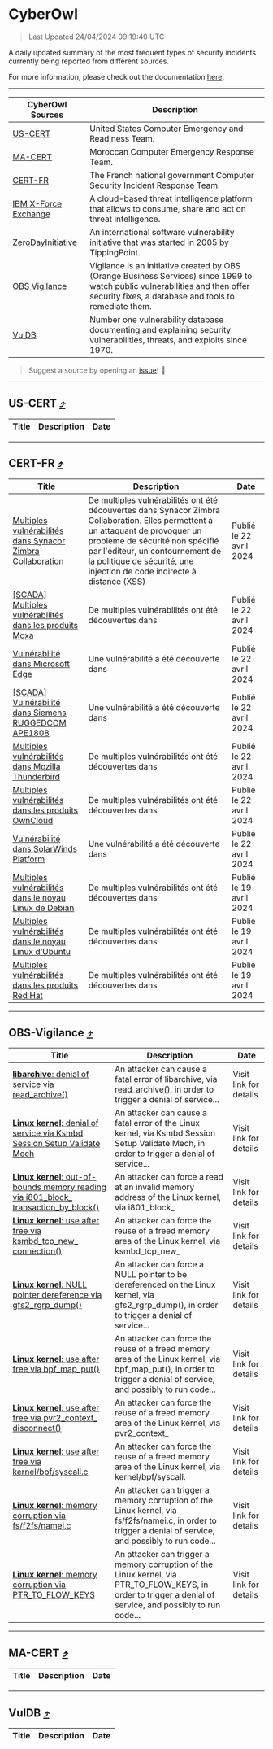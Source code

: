 
 <div id='top'></div>

# CyberOwl

 > Last Updated 24/04/2024 09:19:40 UTC
 
 A daily updated summary of the most frequent types of security incidents currently being reported from different sources.
 
 For more information, please check out the documentation [here](./docs/README.md).
 
 ---
 |CyberOwl Sources|Description|
 |---|---|
 |[US-CERT](#us-cert-arrow_heading_up)|United States Computer Emergency and Readiness Team.|
 |[MA-CERT](#ma-cert-arrow_heading_up)|Moroccan Computer Emergency Response Team.|
 |[CERT-FR](#cert-fr-arrow_heading_up)|The French national government Computer Security Incident Response Team.|
 |[IBM X-Force Exchange](#ibmcloud-arrow_heading_up)|A cloud-based threat intelligence platform that allows to consume, share and act on threat intelligence.|
 |[ZeroDayInitiative](#zerodayinitiative-arrow_heading_up)|An international software vulnerability initiative that was started in 2005 by TippingPoint.|
 |[OBS Vigilance](#obs-vigilance-arrow_heading_up)|Vigilance is an initiative created by OBS (Orange Business Services) since 1999 to watch public vulnerabilities and then offer security fixes, a database and tools to remediate them.|
 |[VulDB](#vuldb-arrow_heading_up)|Number one vulnerability database documenting and explaining security vulnerabilities, threats, and exploits since 1970.|
 
 > Suggest a source by opening an [issue](https://github.com/karimhabush/cyberowl/issues)! :raised_hands:
 ---

## US-CERT [:arrow_heading_up:](#cyberowl)

 |Title|Description|Date|
 |---|---|---|
 
 ---

## CERT-FR [:arrow_heading_up:](#cyberowl)

 |Title|Description|Date|
 |---|---|---|
 |[Multiples vulnérabilités dans Synacor Zimbra Collaboration](https://www.cert.ssi.gouv.fr/avis/CERTFR-2024-AVI-0341/)|De multiples vulnérabilités ont été découvertes dans Synacor Zimbra Collaboration. Elles permettent à un attaquant de provoquer un problème de sécurité non spécifié par l'éditeur, un contournement de la politique de sécurité, une injection de code indirecte à distance (XSS)|Publié le 22 avril 2024|
 |[[SCADA] Multiples vulnérabilités dans les produits Moxa](https://www.cert.ssi.gouv.fr/avis/CERTFR-2024-AVI-0340/)|De multiples vulnérabilités ont été découvertes dans |Publié le 22 avril 2024|
 |[Vulnérabilité dans Microsoft Edge](https://www.cert.ssi.gouv.fr/avis/CERTFR-2024-AVI-0339/)|Une vulnérabilité a été découverte dans |Publié le 22 avril 2024|
 |[[SCADA] Vulnérabilité dans Siemens RUGGEDCOM APE1808](https://www.cert.ssi.gouv.fr/avis/CERTFR-2024-AVI-0338/)|Une vulnérabilité a été découverte dans |Publié le 22 avril 2024|
 |[Multiples vulnérabilités dans Mozilla Thunderbird](https://www.cert.ssi.gouv.fr/avis/CERTFR-2024-AVI-0337/)|De multiples vulnérabilités ont été découvertes dans|Publié le 22 avril 2024|
 |[Multiples vulnérabilités dans les produits OwnCloud](https://www.cert.ssi.gouv.fr/avis/CERTFR-2024-AVI-0336/)|De multiples vulnérabilités ont été découvertes dans |Publié le 22 avril 2024|
 |[Vulnérabilité dans SolarWinds Platform](https://www.cert.ssi.gouv.fr/avis/CERTFR-2024-AVI-0335/)|Une vulnérabilité a été découverte dans |Publié le 22 avril 2024|
 |[Multiples vulnérabilités dans le noyau Linux de Debian](https://www.cert.ssi.gouv.fr/avis/CERTFR-2024-AVI-0334/)|De multiples vulnérabilités ont été découvertes dans |Publié le 19 avril 2024|
 |[Multiples vulnérabilités dans le noyau Linux d’Ubuntu](https://www.cert.ssi.gouv.fr/avis/CERTFR-2024-AVI-0333/)|De multiples vulnérabilités ont été découvertes dans |Publié le 19 avril 2024|
 |[Multiples vulnérabilités dans les produits Red Hat](https://www.cert.ssi.gouv.fr/avis/CERTFR-2024-AVI-0332/)|De multiples vulnérabilités ont été découvertes dans |Publié le 19 avril 2024|
 
 ---

## OBS-Vigilance [:arrow_heading_up:](#cyberowl)

 |Title|Description|Date|
 |---|---|---|
 |[<a href="https://vigilance.fr/vulnerability/libarchive-denial-of-service-via-read-archive-43992" class="noirorange"><b>libarchive</b>: denial of service via read_archive()</a>](https://vigilance.fr/vulnerability/libarchive-denial-of-service-via-read-archive-43992)|An attacker can cause a fatal error of libarchive, via read_archive(), in order to trigger a denial of service...|Visit link for details|
 |[<a href="https://vigilance.fr/vulnerability/Linux-kernel-denial-of-service-via-Ksmbd-Session-Setup-Validate-Mech-43632" class="noirorange"><b>Linux kernel</b>: denial of service via Ksmbd Session Setup Validate Mech</a>](https://vigilance.fr/vulnerability/Linux-kernel-denial-of-service-via-Ksmbd-Session-Setup-Validate-Mech-43632)|An attacker can cause a fatal error of the Linux kernel, via Ksmbd Session Setup Validate Mech, in order to trigger a denial of service...|Visit link for details|
 |[<a href="https://vigilance.fr/vulnerability/Linux-kernel-out-of-bounds-memory-reading-via-i801-block-transaction-by-block-43631" class="noirorange"><b>Linux kernel</b>: out-of-bounds memory reading via i801_block_<wbr>transaction_by_<wbr>block()</wbr></wbr></a>](https://vigilance.fr/vulnerability/Linux-kernel-out-of-bounds-memory-reading-via-i801-block-transaction-by-block-43631)|An attacker can force a read at an invalid memory address of the Linux kernel, via i801_block_|Visit link for details|
 |[<a href="https://vigilance.fr/vulnerability/Linux-kernel-use-after-free-via-ksmbd-tcp-new-connection-43630" class="noirorange"><b>Linux kernel</b>: use after free via ksmbd_tcp_new_<wbr>connection()</wbr></a>](https://vigilance.fr/vulnerability/Linux-kernel-use-after-free-via-ksmbd-tcp-new-connection-43630)|An attacker can force the reuse of a freed memory area of the Linux kernel, via ksmbd_tcp_new_|Visit link for details|
 |[<a href="https://vigilance.fr/vulnerability/Linux-kernel-NULL-pointer-dereference-via-gfs2-rgrp-dump-43625" class="noirorange"><b>Linux kernel</b>: NULL pointer dereference via gfs2_rgrp_dump()</a>](https://vigilance.fr/vulnerability/Linux-kernel-NULL-pointer-dereference-via-gfs2-rgrp-dump-43625)|An attacker can force a NULL pointer to be dereferenced on the Linux kernel, via gfs2_rgrp_dump(), in order to trigger a denial of service...|Visit link for details|
 |[<a href="https://vigilance.fr/vulnerability/Linux-kernel-use-after-free-via-bpf-map-put-43623" class="noirorange"><b>Linux kernel</b>: use after free via bpf_map_put()</a>](https://vigilance.fr/vulnerability/Linux-kernel-use-after-free-via-bpf-map-put-43623)|An attacker can force the reuse of a freed memory area of the Linux kernel, via bpf_map_put(), in order to trigger a denial of service, and possibly to run code...|Visit link for details|
 |[<a href="https://vigilance.fr/vulnerability/Linux-kernel-use-after-free-via-pvr2-context-disconnect-43622" class="noirorange"><b>Linux kernel</b>: use after free via pvr2_context_<wbr>disconnect()</wbr></a>](https://vigilance.fr/vulnerability/Linux-kernel-use-after-free-via-pvr2-context-disconnect-43622)|An attacker can force the reuse of a freed memory area of the Linux kernel, via pvr2_context_|Visit link for details|
 |[<a href="https://vigilance.fr/vulnerability/Linux-kernel-use-after-free-via-kernel-bpf-syscall-c-43621" class="noirorange"><b>Linux kernel</b>: use after free via kernel/bpf/syscall.c</a>](https://vigilance.fr/vulnerability/Linux-kernel-use-after-free-via-kernel-bpf-syscall-c-43621)|An attacker can force the reuse of a freed memory area of the Linux kernel, via kernel/bpf/syscall.|Visit link for details|
 |[<a href="https://vigilance.fr/vulnerability/Linux-kernel-memory-corruption-via-fs-f2fs-namei-c-43620" class="noirorange"><b>Linux kernel</b>: memory corruption via fs/f2fs/namei.c</a>](https://vigilance.fr/vulnerability/Linux-kernel-memory-corruption-via-fs-f2fs-namei-c-43620)|An attacker can trigger a memory corruption of the Linux kernel, via fs/f2fs/namei.c, in order to trigger a denial of service, and possibly to run code...|Visit link for details|
 |[<a href="https://vigilance.fr/vulnerability/Linux-kernel-memory-corruption-via-PTR-TO-FLOW-KEYS-43619" class="noirorange"><b>Linux kernel</b>: memory corruption via PTR_TO_FLOW_KEYS</a>](https://vigilance.fr/vulnerability/Linux-kernel-memory-corruption-via-PTR-TO-FLOW-KEYS-43619)|An attacker can trigger a memory corruption of the Linux kernel, via PTR_TO_FLOW_KEYS, in order to trigger a denial of service, and possibly to run code...|Visit link for details|
 
 ---

## MA-CERT [:arrow_heading_up:](#cyberowl)

 |Title|Description|Date|
 |---|---|---|
 
 ---

## VulDB [:arrow_heading_up:](#cyberowl)

 |Title|Description|Date|
 |---|---|---|
 